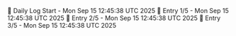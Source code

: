 📅 Daily Log Start - Mon Sep 15 12:45:38 UTC 2025
📌 Entry 1/5 - Mon Sep 15 12:45:38 UTC 2025
📌 Entry 2/5 - Mon Sep 15 12:45:38 UTC 2025
📌 Entry 3/5 - Mon Sep 15 12:45:38 UTC 2025
